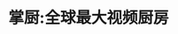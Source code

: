 ---
description: 做菜的同步视频，这个真不容易。
layout: post
results:
- primaryGenreName: Food & Drink
  version: '1.1'
  trackViewUrl: https://itunes.apple.com/cn/app/zhang-chu-quan-qiu-zui-da/id710076760?mt=8&uo=4
  artworkUrl100: http://a889.phobos.apple.com/us/r30/Purple6/v4/94/7c/61/947c613f-da58-993b-a72e-ee8acbcdea45/mzl.ftzitivn.png
  artworkUrl60: http://a111.phobos.apple.com/us/r30/Purple/v4/34/ac/7d/34ac7d0f-49fd-ddf6-ec7e-71ad9a730081/Icon.png
  userRatingCountForCurrentVersion: 1
  sellerName: LIU HUALI
  supportedDevices:
  - iPadMini
  - iPadWifi
  - iPadMini4G
  - iPadFourthGen4G
  - iPhone5s
  - iPadThirdGen4G
  - iPhone4S
  - iPhone5c
  - iPodTouchThirdGen
  - iPad3G
  - iPhone5
  - iPadThirdGen
  - iPhone-3GS
  - iPodTouchourthGen
  - iPodTouchFifthGen
  - iPadFourthGen
  - iPad23G
  - iPad2Wifi
  - iPhone4
  genres:
  - 美食佳饮
  - 健康健美
  trackName: 掌厨:全球最大视频厨房
  description: "掌厨是全球第一款、同时也是中文最大型的“同步视频”美食软件。它拥有上万道高清晰的家常菜 “同步视频”，将全面刷新您对美食软件的认识。这款软件是由深圳金版文化发展有限公司开发的。
    \n深圳市金版文化发展有限公司是中国颇具规模的民营出版与发行企业，是一家集编辑、策划、设计制作与营销于一体的大型文化传播机构，金版文化每年销售图书码洋8000万至1亿，在全国同类型企业中，市场占有率排名前十。金版文化拥有极为丰富的菜谱资源，并组建一支一流水准的软件开发技术团队，实现内容与技术的完美结合，打造出一款全球独具规模的视频美食应用软件——掌厨。掌厨将全面颠覆传统美食应用的套路，使用掌厨，您将不再需要费力去对照图片与做法文字进行烹饪，只需要轻松一点，流畅视频就能在指尖流淌，让下厨从此变得更加省心省力。"
  price: 0
  trackId: 710076760
  releaseDate: '2013-09-23T09:38:43Z'
  screenshotUrls:
  - http://a2.mzstatic.com/us/r30/Purple4/v4/ba/b1/dc/bab1dc39-070d-a7a9-0ca5-5f195fae7197/screen1136x1136.jpeg
  - http://a5.mzstatic.com/us/r30/Purple4/v4/85/f1/af/85f1afaa-b4c4-7390-aded-ad112f47c76a/screen1136x1136.jpeg
  - http://a5.mzstatic.com/us/r30/Purple/v4/c7/25/72/c7257279-83f4-37fd-fb35-afa8b6f8adfa/screen1136x1136.jpeg
  - http://a3.mzstatic.com/us/r30/Purple4/v4/6a/f4/9e/6af49e94-192f-048c-8892-c7b8bd39b91e/screen1136x1136.jpeg
  - http://a2.mzstatic.com/us/r30/Purple/v4/cd/ab/ab/cdabab6d-735c-b0e2-037d-2e0334ec5562/screen1136x1136.jpeg
  artistViewUrl: https://itunes.apple.com/cn/artist/liu-huali/id698579892?uo=4
  primaryGenreId: 6023
  averageUserRatingForCurrentVersion: 5
  kind: software
  fileSizeBytes: '13620530'
  bundleId: com.jinbanwen.zcIphone
  trackContentRating: 4+
  artistName: LIU HUALI
  trackCensoredName: 掌厨:全球最大视频厨房
  isGameCenterEnabled: false
  contentAdvisoryRating: 4+
  languageCodesISO2A:
  - EN
  - ZH
  - ZH
  features: &a []
  wrapperType: software
  artworkUrl512: http://a889.phobos.apple.com/us/r30/Purple6/v4/94/7c/61/947c613f-da58-993b-a72e-ee8acbcdea45/mzl.ftzitivn.png
  formattedPrice: 免费
  artistId: 698579892
  genreIds:
  - '6023'
  - '6013'
  currency: CNY
  ipadScreenshotUrls: *a
category: 美食佳饮
tags: tag1
resultCount: 1
title: 掌厨:全球最大视频厨房

---
